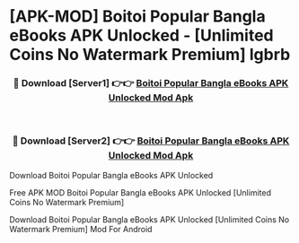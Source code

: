 # [APK-MOD] Boitoi  Popular Bangla eBooks APK Unlocked - [Unlimited Coins No Watermark Premium] lgbrb



<div align="center">
<h3>🔴 Download [Server1] 👉👉 <a href="https://momento.my/?title=Boitoi__Popular_Bangla_eBooks_APK_Unlocked">Boitoi  Popular Bangla eBooks APK Unlocked Mod Apk</a></h3><br>

<h3>🔴 Download [Server2] 👉👉 <a href="https://momento.my/?title=Boitoi__Popular_Bangla_eBooks_APK_Unlocked">Boitoi  Popular Bangla eBooks APK Unlocked Mod Apk</a></h3>
</div>



Download Boitoi  Popular Bangla eBooks APK Unlocked 

Free APK MOD Boitoi  Popular Bangla eBooks APK Unlocked [Unlimited Coins No Watermark Premium]

Download Boitoi  Popular Bangla eBooks APK Unlocked [Unlimited Coins No Watermark Premium] Mod For Android
